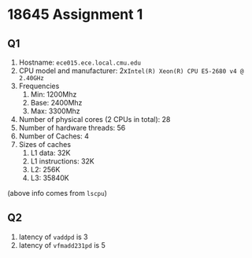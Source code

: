# 18645 Assignment 1

## Q1
1. Hostname: `ece015.ece.local.cmu.edu`
2. CPU model and manufacturer: 2x`Intel(R) Xeon(R) CPU E5-2680 v4 @ 2.40GHz`
3. Frequencies
    1. Min: 1200Mhz
    2. Base: 2400Mhz
    3. Max: 3300Mhz
4. Number of physical cores (2 CPUs in total): 28
5. Number of hardware threads: 56
6. Number of Caches: 4
7. Sizes of caches
    1. L1 data: 32K
    2. L1 instructions: 32K
    3. L2: 256K
    4. L3: 35840K

(above info comes from `lscpu`)

## Q2
1. latency of `vaddpd` is 3
2. latency of `vfmadd231pd` is 5
